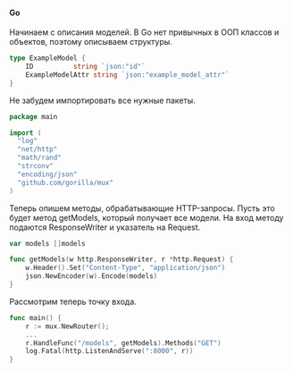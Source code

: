 #### **Go**
Начинаем с описания моделей. В Go нет привычных в ООП классов и объектов, поэтому описываем структуры.

```go
type ExampleModel {
    ID          string `json:"id"`
    ExampleModelAttr string `json:"example_model_attr"`
}
```

Не забудем импортировать все нужные пакеты.

```go
package main

import (
  "log"
  "net/http"
  "math/rand"
  "strconv"
  "encoding/json"
  "github.com/gorilla/mux"
)
```

Теперь опишем методы, обрабатывающие HTTP-запросы. Пусть это будет метод getModels, который получает все модели. На вход методу подаются ResponseWriter и указатель на Request.

```go
var models []models

func getModels(w http.ResponseWriter, r *http.Request) {
    w.Header().Set("Content-Type", "application/json")
    json.NewEncoder(w).Encode(models)
}
```

Рассмотрим теперь точку входа.

```go
func main() {
    r := mux.NewRouter();
    ...
    r.HandleFunc("/models", getModels).Methods("GET")
    log.Fatal(http.ListenAndServe(":8000", r))
}
```
